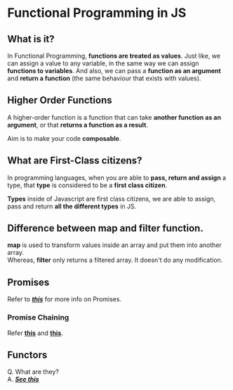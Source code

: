 # Functional Programming in JS

## What is it?

In Functional Programming, **functions are treated as values**. 
Just like, we can assign a value to any variable, 
in the same way we can assign **functions to variables**. 
And also, we can pass a **function as an argument** and **return a 
function** (the same behaviour that exists with values).

## Higher Order Functions

A higher-order function is a function that can take 
**another function as an argument**, or that **returns a function as a result**.

Aim is to make your code **composable**.

## What are First-Class citizens?

In programming languages, when you are able to **pass, return and assign** a type, 
that **type** is considered to be a **first class citizen**.

**Types** inside of Javascript are first class citizens, we are able to assign, 
pass and return **all the different types** in JS.

## Difference between map and filter function.

**map** is used to transform values inside an array and put
them into another array.  
Whereas, **filter** only returns a filtered array. It doesn't do 
any modification. 

## Promises
Refer to ***[this](https://github.com/mattdesl/promise-cookbook)*** for more info on Promises.

### Promise Chaining
Refer **[this](https://html5hive.org/how-to-chain-javascript-promises/)** and
 **[this](http://odetocode.com/blogs/scott/archive/2015/09/28/chaining-promises-in-javascript.aspx)**.

## Functors
Q. What are they?  
A. ***[See this](https://www.youtube.com/watch?v=DisD9ftUyCk&list=PL0zVEGEvSaeEd9hlmCXrk5yUyqUag-n84&index=10)***